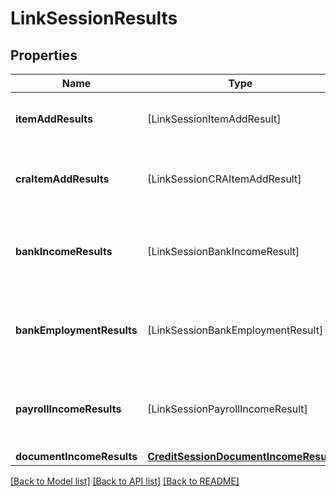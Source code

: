 # LinkSessionResults

## Properties
Name | Type | Description | Notes
------------ | ------------- | ------------- | -------------
**itemAddResults** | [LinkSessionItemAddResult] | The set of Item adds for the Link session. | 
**craItemAddResults** | [LinkSessionCRAItemAddResult] | The set of CRA Item adds for the Link session. | 
**bankIncomeResults** | [LinkSessionBankIncomeResult] | The set of bank income verifications for the Link session. | 
**bankEmploymentResults** | [LinkSessionBankEmploymentResult] | The set of bank employment verifications for the Link session. | 
**payrollIncomeResults** | [LinkSessionPayrollIncomeResult] | The set of payroll income verifications for the Link session. | 
**documentIncomeResults** | [**CreditSessionDocumentIncomeResult**](CreditSessionDocumentIncomeResult.md) |  | 

[[Back to Model list]](../README.md#documentation-for-models) [[Back to API list]](../README.md#documentation-for-api-endpoints) [[Back to README]](../README.md)


